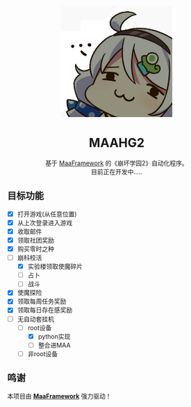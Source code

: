 <!-- markdownlint-disable MD033 MD041 -->
<p align="center">
  <img alt="LOGO" src="images/MAAHG2_logo.png" width="256" height="256" />
</p>

<div align="center">

# MAAHG2

基于 [MaaFramework](https://github.com/MaaXYZ/MaaFramework) 的《崩坏学园2》自动化程序。  
目前正在开发中.....
</div>

## 目标功能
- [X] 打开游戏(从任意位置)
- [X] 从上次登录进入游戏
- [X] 收取邮件
- [X] 领取社团奖励
- [X] 购买零时之种
- [ ] 崩科校活
    - [X] 实验楼领取使魔碎片
    - [ ] 占卜
    - [ ] 战斗
- [X] 使魔探险
- [X] 领取每周任务奖励
- [X] 领取每日存在感奖励
- [ ] 无自动套挂机
    - [ ] root设备
        - [X] python实现
        - [ ] 整合进MAA
    - [ ] 非root设备

## 鸣谢

本项目由 **[MaaFramework](https://github.com/MaaXYZ/MaaFramework)** 强力驱动！
